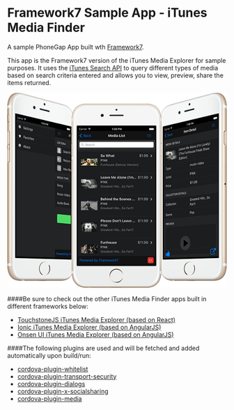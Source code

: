 Framework7 Sample App - iTunes Media Finder
=============================================

A sample PhoneGap App built wth [Framework7](http://www.idangero.us/framework7/).

This app is the Framework7 version of the iTunes Media Explorer for sample purposes. It uses the [iTunes Search API](https://www.apple.com/itunes/affiliates/resources/documentation/itunes-store-web-service-search-api.html)
 to query different types of media based on search criteria entered and allows you to view, preview, share the items returned.

![](resources/screenshots/app-screens2.png)

####Be sure to check out the other iTunes Media Finder apps built in different frameworks below:

- [TouchstoneJS iTunes Media Explorer (based on React)](https://github.com/hollyschinsky/phonegap-app-touchstonejs)
- [Ionic iTunes Media Explorer (based on AngularJS)](https://github.com/hollyschinsky/MediaExplorerMobile)
- [Onsen UI iTunes Media Explorer (based on AngularJS)](https://github.com/hollyschinsky/MediaExplorerMobileOnsen)

####The following plugins are used and will be fetched and added automatically upon build/run:
- [cordova-plugin-whitelist](https://www.npmjs.com/package/cordova-plugin-whitelist)
- [cordova-plugin-transport-security](https://www.npmjs.com/package/cordova-plugin-transport-security)
- [cordova-plugin-dialogs](https://www.npmjs.com/package/cordova-plugin-dialogs)
- [cordova-plugin-x-socialsharing](https://www.npmjs.com/package/cordova-plugin-x-socialsharing)
- [cordova-plugin-media](https://www.npmjs.com/package/cordova-plugin-media)



